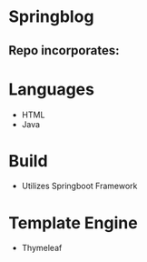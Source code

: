 # Springblog

## Repo incorporates: 

# Languages 
- HTML
- Java

# Build 
- Utilizes Springboot Framework

# Template Engine 
- Thymeleaf
